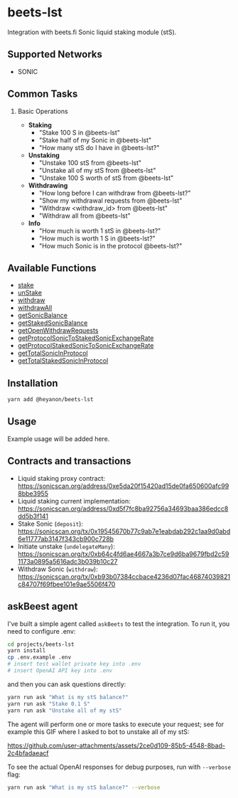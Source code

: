 # beets-lst

Integration with beets.fi Sonic liquid staking module (stS).

## Supported Networks

- SONIC

## Common Tasks

1. Basic Operations

    - **Staking**
        - "Stake 100 S in @beets-lst"
        - "Stake half of my Sonic in @beets-lst"
        - "How many stS do I have in @beets-lst?"
    - **Unstaking**
        - "Unstake 100 stS from @beets-lst"
        - "Unstake all of my stS from @beets-lst"
        - "Unstake 100 S worth of stS from @beets-lst"
    - **Withdrawing**
        - "How long before I can withdraw from @beets-lst?"
        - "Show my withdrawal requests from @beets-lst"
        - "Withdraw <withdraw_id> from @beets-lst"
        - "Withdraw all from @beets-lst"
    - **Info**
        - "How much is worth 1 stS in @beets-lst?"
        - "How much is worth 1 S in @beets-lst?"
        - "How much Sonic is in the protocol @beets-lst?"

## Available Functions

- [stake](functions/stake.ts)
- [unStake](functions/unStake.ts)
- [withdraw](functions/withdraw.ts)
- [withdrawAll](functions/withdrawAll.ts)
- [getSonicBalance](functions/getSonicBalance.ts)
- [getStakedSonicBalance](functions/getStakedSonicBalance.ts)
- [getOpenWithdrawRequests](functions/getOpenWithdrawRequests.ts)
- [getProtocolSonicToStakedSonicExchangeRate](functions/getProtocolSonicToStakedSonicExchangeRate.ts)
- [getProtocolStakedSonicToSonicExchangeRate](functions/getProtocolStakedSonicToSonicExchangeRate.ts)
- [getTotalSonicInProtocol](functions/getTotalSonicInProtocol.ts)
- [getTotalStakedSonicInProtocol](functions/getTotalStakedSonicInProtocol.ts)

## Installation

```bash
yarn add @heyanon/beets-lst
```

## Usage

Example usage will be added here.

## Contracts and transactions

- Liquid staking proxy contract: https://sonicscan.org/address/0xe5da20f15420ad15de0fa650600afc998bbe3955
- Liquid staking current implementation: https://sonicscan.org/address/0xd5f7fc8ba92756a34693baa386edcc8dd5b3f141
- Stake Sonic (`deposit`): https://sonicscan.org/tx/0x19545670b77c9ab7e1eabdab292c1aa9d0abd6e11777ab3147f343cb900c728b
- Initiate unstake (`undelegateMany`): https://sonicscan.org/tx/0xb64c4fd6ae4667a3b7ce9d6ba9679fbd2c591173a0895a5616adc3b039b10c27
- Withdraw Sonic (`withdraw`): https://sonicscan.org/tx/0xb93b07384ccbace4236d07fac46874039821c84707f69fbee101e9ae5506f470

## askBeest agent

I've built a simple agent called `askBeets` to test the integration. To run it, you need to configure .env:

```bash
cd projects/beets-lst
yarn install
cp .env.example .env
# insert test wallet private key into .env
# insert OpenAI API key into .env
```

and then you can ask questions directly:

```bash
yarn run ask "What is my stS balance?"
yarn run ask "Stake 0.1 S"
yarn run ask "Unstake all of my stS"
```

The agent will perform one or more tasks to execute your request; see for example this GIF where I asked to bot to unstake all of my stS:

https://github.com/user-attachments/assets/2ce0d109-85b5-4548-8bad-2c4bfadaeacf

To see the actual OpenAI responses for debug purposes, run with `--verbose` flag:

```bash
yarn run ask "What is my stS balance?" --verbose
```

